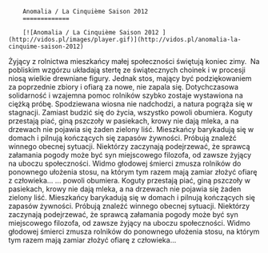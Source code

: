 
        Anomalia / La Cinquième Saison 2012 
        =============
        
        [![Anomalia / La Cinquième Saison 2012 ](http://vidos.pl/images/player.gif)](http://vidos.pl/anomalia-la-cinquime-saison-2012)
        
        
 Żyjący z rolnictwa mieszkańcy małej społeczności świętują koniec zimy.  Na pobliskim wzgórzu układają stertę ze świątecznych choinek i w procesji niosą wielkie drewniane figury. Jednak stos, mający być podziękowaniem za poprzednie zbiory i ofiarą za nowe, nie zapala się. Dotychczasowa solidarność i wzajemna pomoc rolników szybko zostaje wystawiona na ciężką próbę. Spodziewana wiosna nie nadchodzi, a natura pogrąża się w stagnacji. Zamiast budzić się do życia, wszystko powoli obumiera. Koguty przestają piać, giną pszczoły w pasiekach, krowy nie dają mleka, a na drzewach nie pojawia się żaden zielony liść. Mieszkańcy barykadują się w domach i pilnują kończących się zapasów żywności. Próbują znaleźć winnego obecnej sytuacji. Niektórzy zaczynają podejrzewać, że sprawcą załamania pogody może być syn miejscowego filozofa, od zawsze żyjący na uboczu społeczności. Widmo głodowej śmierci zmusza rolników do ponownego ułożenia stosu, na którym tym razem mają zamiar złożyć ofiarę z człowieka...  ... powoli obumiera. Koguty przestają piać, giną pszczoły w pasiekach, krowy nie dają mleka, a na drzewach nie pojawia się żaden zielony liść. Mieszkańcy barykadują się w domach i pilnują kończących się zapasów żywności. Próbują znaleźć winnego obecnej sytuacji. Niektórzy zaczynają podejrzewać, że sprawcą załamania pogody może być syn miejscowego filozofa, od zawsze żyjący na uboczu społeczności. Widmo głodowej śmierci zmusza rolników do ponownego ułożenia stosu, na którym tym razem mają zamiar złożyć ofiarę z człowieka...
    